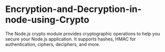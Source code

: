 # Encryption-and-Decryption-in-node-using-Crypto
The Node.js crypto module provides cryptographic operations to help you secure your Node.js application. It supports hashes, HMAC for authentication, ciphers, deciphers, and more.
